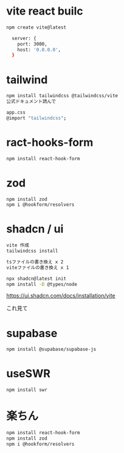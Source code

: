 # vite react builc
```bash
npm create vite@latest

  server: {
    port: 3000,
    host: '0.0.0.0',
  }
```

# tailwind
```sh
npm install tailwindcss @tailwindcss/vite
公式ドキュメント読んで

app.css
@import "tailwindcss";
```

# ract-hooks-form
```sh
npm install react-hook-form

```

# zod
```sh
npm install zod
npm i @hookform/resolvers

```

# shadcn / ui
```sh
vite 作成
tailwindcss install

tsファイルの書き換え x 2
viteファイルの書き換え x 1

npx shadcn@latest init
npm install -D @types/node

```
https://ui.shadcn.com/docs/installation/vite

これ見て

# supabase
```sh
npm install @supabase/supabase-js

```

# useSWR
```sh
npm install swr

```


# 楽ちん
```sh
npm install react-hook-form
npm install zod
npm i @hookform/resolvers

```